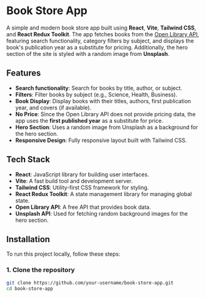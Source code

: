 # Book Store App

A simple and modern book store app built using **React**, **Vite**, **Tailwind CSS**, and **React Redux Toolkit**. The app fetches books from the [Open Library API](https://openlibrary.org/), featuring search functionality, category filters by subject, and displays the book's publication year as a substitute for pricing. Additionally, the hero section of the site is styled with a random image from **Unsplash**.

## Features

- **Search functionality**: Search for books by title, author, or subject.
- **Filters**: Filter books by subject (e.g., Science, Health, Business).
- **Book Display**: Display books with their titles, authors, first publication year, and covers (if available).
- **No Price**: Since the Open Library API does not provide pricing data, the app uses the **first published year** as a substitute for price.
- **Hero Section**: Uses a random image from Unsplash as a background for the hero section.
- **Responsive Design**: Fully responsive layout built with Tailwind CSS.

## Tech Stack

- **React**: JavaScript library for building user interfaces.
- **Vite**: A fast build tool and development server.
- **Tailwind CSS**: Utility-first CSS framework for styling.
- **React Redux Toolkit**: A state management library for managing global state.
- **Open Library API**: A free API that provides book data.
- **Unsplash API**: Used for fetching random background images for the hero section.

## Installation

To run this project locally, follow these steps:

### 1. Clone the repository

```bash
git clone https://github.com/your-username/book-store-app.git
cd book-store-app
```
